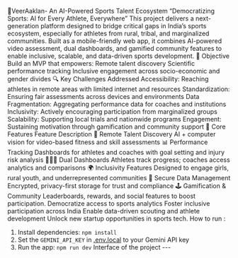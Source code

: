 🏅VeerAaklan- An AI-Powered Sports Talent Ecosystem
“Democratizing Sports: AI for Every Athlete, Everywhere”
This project delivers a next-generation platform designed to bridge critical gaps in India’s sports ecosystem, especially for athletes from rural, tribal, and marginalized communities. Built as a mobile-friendly web app, it combines AI-powered video assessment, dual dashboards, and gamified community features to enable inclusive, scalable, and data-driven sports development.
🚀 Objective
Build an MVP that empowers:
Remote talent discovery
Scientific performance tracking
Inclusive engagement across socio-economic and gender divides
🔍 Key Challenges Addressed
Accessibility: Reaching athletes in remote areas with limited internet and resources
Standardization: Ensuring fair assessments across devices and environments
Data Fragmentation: Aggregating performance data for coaches and institutions
Inclusivity: Actively encouraging participation from marginalized groups
Scalability: Supporting local trials and nationwide programs
Engagement: Sustaining motivation through gamification and community support
🧠 Core Features
Feature	Description
🎥 Remote Talent Discovery	AI + computer vision for video-based fitness and skill assessments
📊 Performance Tracking	Dashboards for athletes and coaches with goal setting and injury risk analysis
🧑‍🤝‍🧑 Dual Dashboards	Athletes track progress; coaches access analytics and comparisons
🌍 Inclusivity Features	Designed to engage girls, rural youth, and underrepresented communities
🔐 Secure Data Management	Encrypted, privacy-first storage for trust and compliance
🕹️ Gamification & Community	Leaderboards, rewards, and social features to boost participation.
Democratize access to sports analytics
Foster inclusive participation across India
Enable data-driven scouting and athlete development
Unlock new startup opportunities in sports tech.
How to run :
1. Install dependencies:
   `npm install`
2. Set the `GEMINI_API_KEY` in [.env.local](.env.local) to your Gemini API key
3. Run the app:
   `npm run dev`
   Interface of the project ---
   

